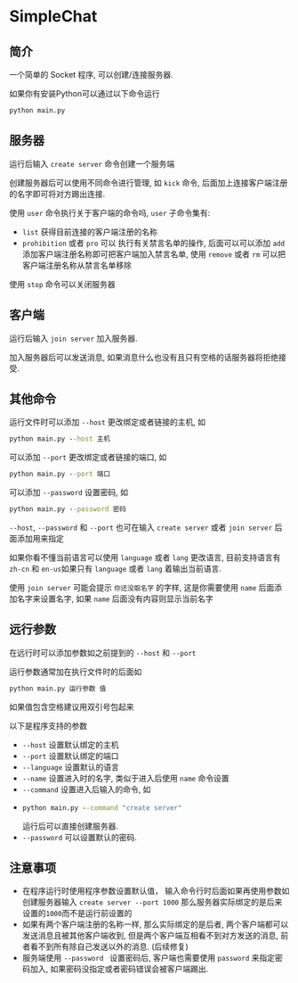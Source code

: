 # SimpleChat

## 简介
一个简单的 Socket 程序, 可以创建/连接服务器.

如果你有安装Python可以通过以下命令运行
```cmd
python main.py
```

## 服务器
运行后输入 `create server` 命令创建一个服务端

创建服务器后可以使用不同命令进行管理, 如 `kick` 命令, 后面加上连接客户端注册的名字即可将对方踢出连接.

使用 `user` 命令执行关于客户端的命令吗, `user` 子命令集有:
+ `list` 获得目前连接的客户端注册的名称
+ `prohibition` 或者 `pro` 可以 执行有关禁言名单的操作, 后面可以可以添加 `add` 添加客户端注册名称即可把客户端加入禁言名单, 使用 `remove` 或者 `rm` 可以把客户端注册名称从禁言名单移除

使用 `stop` 命令可以关闭服务器

## 客户端
运行后输入 `join server` 加入服务器.

加入服务器后可以发送消息, 如果消息什么也没有且只有空格的话服务器将拒绝接受.

## 其他命令
运行文件时可以添加 `--host` 更改绑定或者链接的主机, 如
```cmd
python main.py --host 主机
```
可以添加 `--port` 更改绑定或者链接的端口, 如
```cmd
python main.py --port 端口
```
可以添加 `--password` 设置密码, 如
```cmd
python main.py --password 密码
```
`--host`, `--password` 和 `--port` 也可在输入 `create server` 或者 `join server` 后面添加用来指定

如果你看不懂当前语言可以使用 `language` 或者 `lang` 更改语言, 目前支持语言有 `zh-cn` 和 `en-us`如果只有 `language` 或者 `lang` 着输出当前语言.

使用 `join server` 可能会提示 `你还没取名字` 的字样, 这是你需要使用 `name` 后面添加名字来设置名字, 如果 `name` 后面没有内容则显示当前名字

## 远行参数

在远行时可以添加参数如之前提到的 `--host` 和 `--port`

运行参数通常加在执行文件时的后面如
```cmd
python main.py 运行参数 值
```
如果值包含空格建议用双引号包起来

以下是程序支持的参数
+ `--host` 设置默认绑定的主机
+ `--port` 设置默认绑定的端口
+ `--language` 设置默认的语言
+ `--name` 设置进入时的名字, 类似于进入后使用 `name` 命令设置
+ `--command` 设置进入后输入的命令, 如
+ ```cmd
  python main.py --command "create server"
  ```
  运行后可以直接创建服务器.
+ `--password` 可以设置默认的密码.

## 注意事项
+ 在程序运行时使用程序参数设置默认值， 输入命令行时后面如果再使用参数如创建服务器输入 `create server --port 1000` 那么服务器实际绑定的是后来设置的`1000`而不是运行前设置的
+ 如果有两个客户端注册的名称一样, 那么实际绑定的是后者, 两个客户端都可以发送消息且被其他客户端收到, 但是两个客户端互相看不到对方发送的消息, 前者看不到所有除自己发送以外的消息.  (后续修复)
+ 服务端使用 `--password ` 设置密码后, 客户端也需要使用 `password` 来指定密码加入, 如果密码没指定或者密码错误会被客户端踢出.
